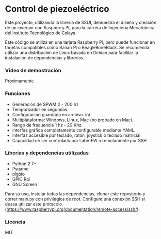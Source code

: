 # Control de piezoeléctrico #

Este proyecto, utilizando la librería de SSUI, demuestra el diseño y creación de un inversor con Raspberry Pi, para la carrera de Ingeniería Mecatrónica del Instituto Tecnológico de Celaya.

Este código se utiliza en una tarjeta Raspberry Pi, pero puede funcionar en tarjetas compatibles como Banan Pi o BeagleBoneBlack. Se recomienda utilizar una distribución de Linux basada en Debian para facilitar la instalación de dependencias y librerías.

### Video de demostración ###

Próximamente

### Funciones ###

* Generación de SPWM 0 - 200 hz
* Temporizador en segundos
* Configuración guardada en archivo .ini
* Multiplataforma: Windows, Linux, Mac (no probado en Mac).
* Rango de frecuencia 1 hz - 20 Khz.
* Interfaz gráfica completamente configurable mediante YAML.
* Interfaz accesible por teclado, ratón, joystick o teclado matricial.
* Capacidad de ser controlado por LabVIEW o remotamente por SSH

### Liberías y dependencias utilizadas ###

* Python 2.7+
* Pygame
* pigpio
* GPIO Rpi
* GNU Screen

Para su uso, instalar todas las dependencias, clonar este repositorio y correr main.py con privilegios de root. Configure una conexión SSH si desea utilizar este protocolo (https://www.raspberrypi.org/documentation/remote-access/ssh/).

### Licencia ###

MIT
